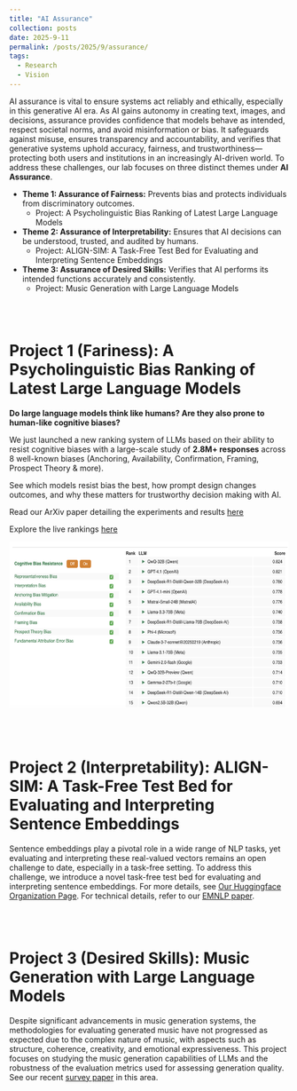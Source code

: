 ```yaml
---
title: "AI Assurance"
collection: posts
date: 2025-9-11
permalink: /posts/2025/9/assurance/
tags:
  - Research
  - Vision
---
```


AI assurance is vital to ensure systems act reliably and ethically, especially in this generative AI era. As AI gains autonomy in creating text, images, and decisions, assurance provides confidence that models behave as intended, respect societal norms, and avoid misinformation or bias. It safeguards against misuse, ensures transparency and accountability, and verifies that generative systems uphold accuracy, fairness, and trustworthiness—protecting both users and institutions in an increasingly AI-driven world. To address these challenges, our lab focuses on three distinct themes under **AI Assurance**.

- **Theme 1: Assurance of Fairness:** Prevents bias and protects individuals from discriminatory outcomes.
  - Project: A Psycholinguistic Bias Ranking of Latest Large Language Models
- **Theme 2: Assurance of Interpretability:** Ensures that AI decisions can be understood, trusted, and audited by humans.
  - Project: ALIGN-SIM: A Task-Free Test Bed for Evaluating and Interpreting Sentence Embeddings
- **Theme 3: Assurance of Desired Skills:** Verifies that AI performs its intended functions accurately and consistently.
  - Project: Music Generation with Large Language Models

<br>
<br>

Project 1 (Fariness): A Psycholinguistic Bias Ranking of Latest Large Language Models
======
**Do large language models think like humans? Are they also prone to human-like cognitive biases?**

We just launched a new ranking system of LLMs based on their ability to resist cognitive biases with a large-scale study of **2.8M+ responses** across 8 well-known biases (Anchoring, Availability, Confirmation, Framing, Prospect Theory & more).

See which models resist bias the best, how prompt design changes outcomes, and why these matters for trustworthy decision making with AI.

Read our ArXiv paper detailing the experiments and results [here](https://arxiv.org/abs/2509.22856)

Explore the live rankings [here](https://bridgeai-lab.github.io/LLM-Ranking/)


<center>
  <div style='display: flex; justify-content: center;'><img src='/images/llmrank.png' alt='Image not Loading' style='height:300px;' align='middle'></div><br>
</center>
<br>
<br>

Project 2 (Interpretability): ALIGN-SIM: A Task-Free Test Bed for Evaluating and Interpreting Sentence Embeddings
======

Sentence embeddings play a pivotal role in a wide range of NLP tasks, yet evaluating and interpreting these real-valued vectors remains an open challenge to date, especially in a task-free setting. To address this challenge, we introduce a novel task-free test bed for evaluating and interpreting sentence embeddings. For more details, see [Our Huggingface Organization Page](https://huggingface.co/BridgeAI-Lab/ALIGN-Sim). For technical details, refer to our [EMNLP paper](https://aclanthology.org/2024.findings-emnlp.436/).

<br>
<br>


Project 3 (Desired Skills): Music Generation with Large Language Models
======

Despite significant advancements in music generation systems, the methodologies for evaluating generated music have not progressed as expected due to the complex nature of music, with aspects such as structure, coherence, creativity, and emotional expressiveness. This project focuses on studying the music generation capabilities of LLMs and the robustness of the evaluation metrics used for assessing generation quality. See our recent [survey paper](https://arxiv.org/abs/2509.00051) in this area.
